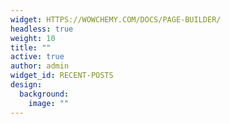 ```yaml
---
widget: HTTPS://WOWCHEMY.COM/DOCS/PAGE-BUILDER/
headless: true
weight: 10
title: ""
active: true
author: admin
widget_id: RECENT-POSTS
design:
  background:
    image: ""
---
```

